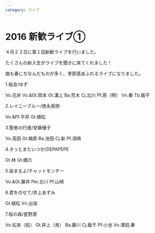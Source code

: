 ```yaml
---
category: ライブ
---
```

# 2016 新歓ライブ①

４月２２日に第１回新歓ライブを行いました。

たくさんの新入生がライブを聞きに来てくれました！

曲も春にちなんだものが多く、季節感あふれるライブになりました。

1.桜会/ゆず

Vo.花井 Vo.&amp;Gt.岡本 Gt.溝上 Ba.荒木 Cj.北川 Pf.原（明） Vn.秦 Tb.飯干

2.レイニーブルー/徳永英明

Vo.&amp;Pf.平井 Gt.植松

3.聖者の行進/安藤優子

Vo.高田 Gt.楠原 Ba.池田 Cj.新 Pf.須崎

4.きっとまたいつか/DEPAPEPE

Gt.林 Gt.橋爪

5.染まるよ/チャットモンチー

Vo.&amp;Gt.藤井 Per.北川 Pf.山崎

6.君をのせて/井上あずみ

Gt.植松 Vn.出垣

7.桜の森/星野源

Vo.松本（航） Gt.井上（尭） Ba.藤川 Cj.飯干 Pf.小池 Vn.澤田,秦